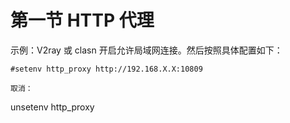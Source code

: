 # 第一节 HTTP 代理

示例：V2ray 或 clasn 开启允许局域网连接。然后按照具体配置如下：

`#setenv http_proxy http://192.168.X.X:10809`

`取消：`

unsetenv http\_proxy
